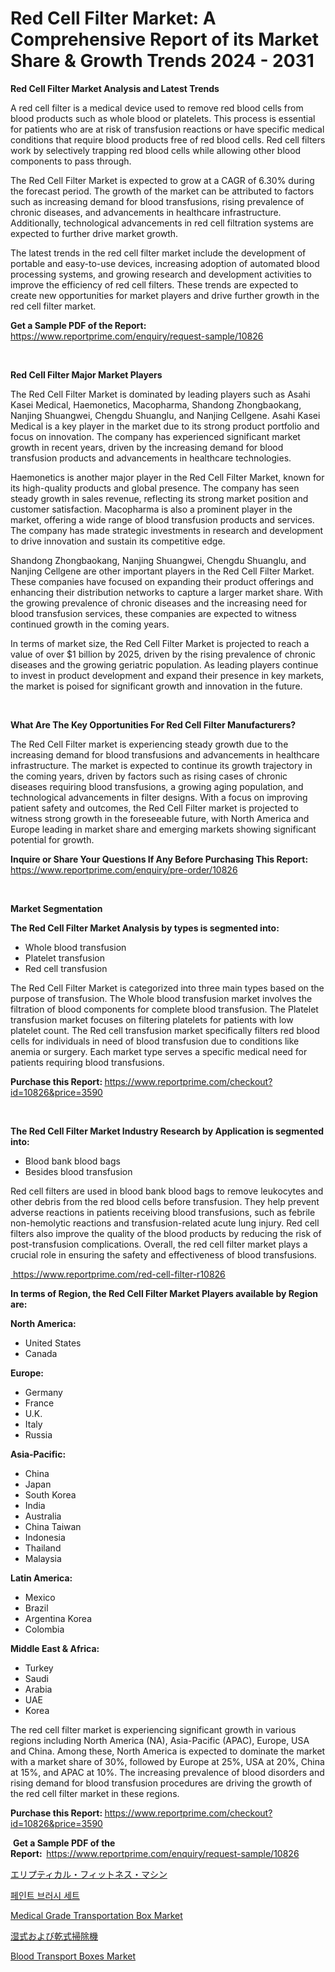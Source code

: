 <p><h1>Red Cell Filter Market: A Comprehensive Report of its Market Share & Growth Trends 2024 - 2031</h1></p><p><strong>Red Cell Filter Market Analysis and Latest Trends</strong></p>
<p><p>A red cell filter is a medical device used to remove red blood cells from blood products such as whole blood or platelets. This process is essential for patients who are at risk of transfusion reactions or have specific medical conditions that require blood products free of red blood cells. Red cell filters work by selectively trapping red blood cells while allowing other blood components to pass through.</p><p>The Red Cell Filter Market is expected to grow at a CAGR of 6.30% during the forecast period. The growth of the market can be attributed to factors such as increasing demand for blood transfusions, rising prevalence of chronic diseases, and advancements in healthcare infrastructure. Additionally, technological advancements in red cell filtration systems are expected to further drive market growth.</p><p>The latest trends in the red cell filter market include the development of portable and easy-to-use devices, increasing adoption of automated blood processing systems, and growing research and development activities to improve the efficiency of red cell filters. These trends are expected to create new opportunities for market players and drive further growth in the red cell filter market.</p></p>
<p><strong>Get a Sample PDF of the Report:&nbsp;</strong> <a href="https://www.reportprime.com/enquiry/request-sample/10826">https://www.reportprime.com/enquiry/request-sample/10826</a></p>
<p>&nbsp;</p>
<p><strong>Red Cell Filter Major Market Players</strong></p>
<p><p>The Red Cell Filter Market is dominated by leading players such as Asahi Kasei Medical, Haemonetics, Macopharma, Shandong Zhongbaokang, Nanjing Shuangwei, Chengdu Shuanglu, and Nanjing Cellgene. Asahi Kasei Medical is a key player in the market due to its strong product portfolio and focus on innovation. The company has experienced significant market growth in recent years, driven by the increasing demand for blood transfusion products and advancements in healthcare technologies.</p><p>Haemonetics is another major player in the Red Cell Filter Market, known for its high-quality products and global presence. The company has seen steady growth in sales revenue, reflecting its strong market position and customer satisfaction. Macopharma is also a prominent player in the market, offering a wide range of blood transfusion products and services. The company has made strategic investments in research and development to drive innovation and sustain its competitive edge.</p><p>Shandong Zhongbaokang, Nanjing Shuangwei, Chengdu Shuanglu, and Nanjing Cellgene are other important players in the Red Cell Filter Market. These companies have focused on expanding their product offerings and enhancing their distribution networks to capture a larger market share. With the growing prevalence of chronic diseases and the increasing need for blood transfusion services, these companies are expected to witness continued growth in the coming years.</p><p>In terms of market size, the Red Cell Filter Market is projected to reach a value of over $1 billion by 2025, driven by the rising prevalence of chronic diseases and the growing geriatric population. As leading players continue to invest in product development and expand their presence in key markets, the market is poised for significant growth and innovation in the future.</p></p>
<p>&nbsp;</p>
<p><strong>What Are The Key Opportunities For Red Cell Filter Manufacturers?</strong></p>
<p><p>The Red Cell Filter market is experiencing steady growth due to the increasing demand for blood transfusions and advancements in healthcare infrastructure. The market is expected to continue its growth trajectory in the coming years, driven by factors such as rising cases of chronic diseases requiring blood transfusions, a growing aging population, and technological advancements in filter designs. With a focus on improving patient safety and outcomes, the Red Cell Filter market is projected to witness strong growth in the foreseeable future, with North America and Europe leading in market share and emerging markets showing significant potential for growth.</p></p>
<p><strong>Inquire or Share Your Questions If Any Before Purchasing This Report:</strong> <a href="https://www.reportprime.com/enquiry/pre-order/10826">https://www.reportprime.com/enquiry/pre-order/10826</a></p>
<p>&nbsp;</p>
<p><strong>Market Segmentation</strong></p>
<p><strong>The Red Cell Filter Market Analysis by types is segmented into:</strong></p>
<p><ul><li>Whole blood transfusion</li><li>Platelet transfusion</li><li>Red cell transfusion</li></ul></p>
<p><p>The Red Cell Filter Market is categorized into three main types based on the purpose of transfusion. The Whole blood transfusion market involves the filtration of blood components for complete blood transfusion. The Platelet transfusion market focuses on filtering platelets for patients with low platelet count. The Red cell transfusion market specifically filters red blood cells for individuals in need of blood transfusion due to conditions like anemia or surgery. Each market type serves a specific medical need for patients requiring blood transfusions.</p></p>
<p><strong>Purchase this Report:&nbsp;</strong><a href="https://www.reportprime.com/checkout?id=10826&price=3590">https://www.reportprime.com/checkout?id=10826&price=3590</a></p>
<p>&nbsp;</p>
<p><strong>The Red Cell Filter Market Industry Research by Application is segmented into:</strong></p>
<p><ul><li>Blood bank blood bags</li><li>Besides blood transfusion</li></ul></p>
<p><p>Red cell filters are used in blood bank blood bags to remove leukocytes and other debris from the red blood cells before transfusion. They help prevent adverse reactions in patients receiving blood transfusions, such as febrile non-hemolytic reactions and transfusion-related acute lung injury. Red cell filters also improve the quality of the blood products by reducing the risk of post-transfusion complications. Overall, the red cell filter market plays a crucial role in ensuring the safety and effectiveness of blood transfusions.</p></p>
<p><a href="https://www.reportprime.com/red-cell-filter-r10826">&nbsp;https://www.reportprime.com/red-cell-filter-r10826</a></p>
<p><strong>In terms of Region, the Red Cell Filter Market Players available by Region are:</strong></p>
<p>
    <p> <strong> North America: </strong>
        <ul>
            <li>United States</li>
            <li>Canada</li>
        </ul>
        </p> 
    <p> <strong> Europe: </strong>
        <ul>
            <li>Germany</li>
            <li>France</li>
            <li>U.K.</li>
            <li>Italy</li>
            <li>Russia</li>
        </ul>
        </p> 
    <p> <strong> Asia-Pacific: </strong>
        <ul>
            <li>China</li>
            <li>Japan</li>
            <li>South Korea</li>
            <li>India</li>
            <li>Australia</li>
            <li>China Taiwan</li>
            <li>Indonesia</li>
            <li>Thailand</li>
            <li>Malaysia</li>
        </ul>
        </p> 
    <p> <strong> Latin America: </strong>
        <ul>
            <li>Mexico</li>
            <li>Brazil</li>
            <li>Argentina Korea</li>
            <li>Colombia</li>
        </ul>
        </p> 
    <p> <strong> Middle East & Africa: </strong>
        <ul>
            <li>Turkey</li>
            <li>Saudi</li>
            <li>Arabia</li>
            <li>UAE</li>
            <li>Korea</li>
        </ul>
    </p>
    </p>
<p><p>The red cell filter market is experiencing significant growth in various regions including North America (NA), Asia-Pacific (APAC), Europe, USA and China. Among these, North America is expected to dominate the market with a market share of 30%, followed by Europe at 25%, USA at 20%, China at 15%, and APAC at 10%. The increasing prevalence of blood disorders and rising demand for blood transfusion procedures are driving the growth of the red cell filter market in these regions.</p></p>
<p><strong>Purchase this Report: </strong><a href="https://www.reportprime.com/checkout?id=10826&price=3590">https://www.reportprime.com/checkout?id=10826&price=3590</a></p>
<p>&nbsp;<strong>Get a Sample PDF of the Report:&nbsp;&nbsp;</strong><a href="https://www.reportprime.com/enquiry/request-sample/10826">https://www.reportprime.com/enquiry/request-sample/10826</a></p>
<p><strong></strong></p>
<p><p><a href="https://github.com/HershelKris/Market-Research-Report-List-1/blob/main/833998179877.md">エリプティカル・フィットネス・マシン</a></p><p><a href="https://github.com/apple8975768/Market-Research-Report-List-1/blob/main/277458174638.md">페인트 브러시 세트</a></p><p><a href="https://github.com/dimitrishawkinswaynenp91rgz/Market-Research-Report-List-2/blob/main/medical-grade-transportation-box-market.md">Medical Grade Transportation Box Market</a></p><p><a href="https://github.com/CarlieShields/Market-Research-Report-List-1/blob/main/727956279876.md">湿式および乾式掃除機</a></p><p><a href="https://github.com/gladysalidde/Market-Research-Report-List-1/blob/main/blood-transport-boxes-market.md">Blood Transport Boxes Market</a></p></p>